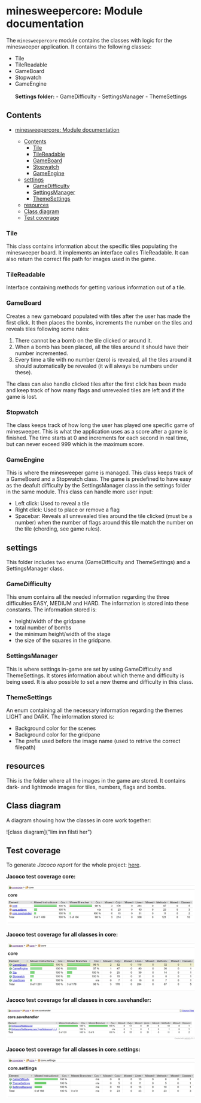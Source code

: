 # minesweepercore: Module documentation

The `minesweepercore` module contains the classes with logic for the minesweeper application. It contains the following classes:

- Tile
- TileReadable
- GameBoard
- Stopwatch
- GameEngine
  <br /><br />
  **Settings folder:** - GameDifficulty - SettingsManager - ThemeSettings

## Contents

- [minesweepercore: Module documentation](#minesweepercore-module-documentation)

  - [Contents](#contents)
    - [Tile](#tile)
    - [TileReadable](#tilereadable)
    - [GameBoard](#gameboard)
    - [Stopwatch](#stopwatch)
    - [GameEngine](#gameengine)
  - [settings](#settings)
    - [GameDifficulty](#gamedifficulty)
    - [SettingsManager](#settingsmanager)
    - [ThemeSettings](#themesettings)
  - [resources](#resources)
  - [Class diagram](#class-diagram)
  - [Test coverage](#test-coverage)

### Tile

This class contains information about the specific tiles populating the minesweeper board. It implements an interface calles TileReadable. It can also return the correct file path for images used in the game.

### TileReadable

Interface containing methods for getting various information out of a tile.

### GameBoard

Creates a new gameboard populated with tiles after the user has made the first click. It then places the bombs, increments the number on the tiles and reveals tiles following some rules:

1. There cannot be a bomb on the tile clicked or around it.
2. When a bomb has been placed, all the tiles around it should have their number incremented.
3. Every time a tile with no number (zero) is revealed, all the tiles around it should automatically be revealed (it will always be numbers under these).

The class can also handle clicked tiles after the first click has been made and keep track of how many flags and unrevealed tiles are left and if the game is lost.

### Stopwatch

The class keeps track of how long the user has played one specific game of minesweeper. This is what the application uses as a score after a game is finished. The time starts at 0 and increments for each second in real time, but can never exceed 999 which is the maximum score.

### GameEngine

This is where the minesweeper game is managed. This class keeps track of a GameBoard and a Stopwatch class. The game is predefined to have easy as the deafult difficulty by the SettingsManager class in the settings folder in the same module. This class can handle more user input:

- Left click: Used to reveal a tile
- Right click: Used to place or remove a flag
- Spacebar: Reveals all unrevealed tiles around the tile clicked (must be a number) when the number of flags around this tile match the number on the tile (chording, see game rules).

## settings

This folder includes two enums (GameDifficulty and ThemeSettings) and a SettingsManager class.

### GameDifficulty

This enum contains all the needed information regarding the three difficulties EASY, MEDIUM and HARD. The information is stored into these constants. The information stored is:

- height/width of the gridpane
- total number of bombs
- the minimum height/width of the stage
- the size of the squares in the gridpane.

### SettingsManager

This is where settings in-game are set by using GameDifficulty and ThemeSettings. It stores information about which theme and difficulty is being used. It is also possible to set a new theme and difficulty in this class.

### ThemeSettings

An enum containing all the necessary information regarding the themes LIGHT and DARK. The information stored is:

- Background color for the scenes
- Background color for the gridpane
- The prefix used before the image name (used to retrive the correct filepath)

## resources

This is the folder where all the images in the game are stored. It contains dark- and lightmode images for tiles, numbers, flags and bombs.

## Class diagram

A diagram showing how the classes in core work together:

![class diagram]("lim inn filsti her")

## Test coverage

To generate _Jacoco raport_ for the whole project: [here](../coverage/README.md#generate-coverage-raport-🧪).

**Jacoco test coverage core:**

![core report](../../pictures/jacoco_reports/core-report.jpg)

**Jacoco test coverage for all classes in core:**

![core report classes](../../pictures/jacoco_reports/core_core-report-classes.jpg)

**Jacoco test coverage for all classes in core.savehandler:**

![core.savehandler report classes](../../pictures/jacoco_reports/core_savehandler-report-classes.jpg)

**Jacoco test coverage for all classes in core.settings:**

![core.settings report classes](../../pictures/jacoco_reports/core_settings-report-classes.jpg)
